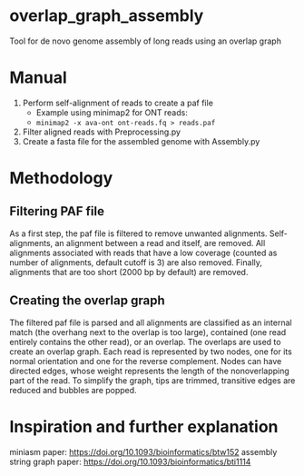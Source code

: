 # overlap_graph_assembly
Tool for de novo genome assembly of long reads using an overlap graph

# Manual
1. Perform self-alignment of reads to create a paf file
   - Example using minimap2 for ONT reads:
   - `minimap2 -x ava-ont ont-reads.fq > reads.paf`
2. Filter aligned reads with Preprocessing.py
3. Create a fasta file for the assembled genome with Assembly.py

# Methodology
## Filtering PAF file
As a first step, the paf file is filtered to remove unwanted alignments. Self-alignments, an alignment between a read and itself, are removed. All alignments associated with reads that have a low coverage (counted as number of alignments, default cutoff is 3) are also removed. Finally, alignments that are too short (2000 bp by default) are removed.

## Creating the overlap graph
The filtered paf file is parsed and all alignments are classified as an internal match (the overhang next to the overlap is too large), contained (one read entirely contains the other read), or an overlap. The overlaps are used to create an overlap graph. Each read is represented by two nodes, one for its normal orientation and one for the reverse complement. Nodes can have directed edges, whose weight represents the length of the nonoverlapping part of the read. To simplify the graph, tips are trimmed, transitive edges are reduced and bubbles are popped.


# Inspiration and further explanation
miniasm paper:
https://doi.org/10.1093/bioinformatics/btw152
assembly string graph paper:
https://doi.org/10.1093/bioinformatics/bti1114
